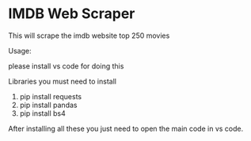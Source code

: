 # IMDB Web Scraper
This will scrape the imdb website top 250 movies

Usage:

please install vs code for doing this 

Libraries you must need to install
1. pip install requests
2. pip install pandas
3. pip install bs4

After installing all these you just need to open the main code in vs code.
